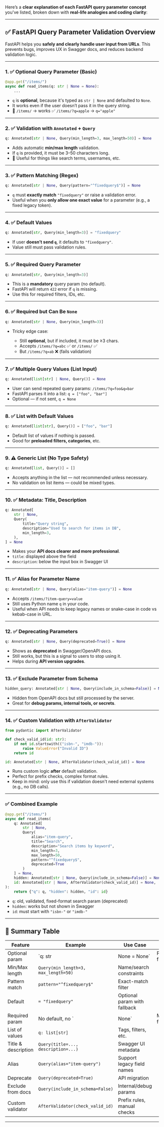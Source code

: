 Here’s a **clear explanation of each FastAPI query parameter concept** you've listed, broken down with **real-life analogies and coding clarity**:

---

## ✅ **FastAPI Query Parameter Validation Overview**

FastAPI helps you **safely and clearly handle user input from URLs**. This prevents bugs, improves UX in Swagger docs, and reduces backend validation logic.

---

### 1. ✅ **Optional Query Parameter (Basic)**

```python
@app.get("/items/")
async def read_items(q: str | None = None):
    ...
```

* `q` is **optional**, because it's typed as `str | None` and defaulted to `None`.
* It works even if the user doesn’t pass it in the query string.
* 🚫 `/items/` → works
  ✅ `/items/?q=apple` → `q="apple"`

---

### 2. ✅ **Validation with `Annotated` + `Query`**

```python
q: Annotated[str | None, Query(min_length=3, max_length=50)] = None
```

* Adds automatic **min/max length** validation.
* If `q` is provided, it must be 3–50 characters long.
* 📘 Useful for things like search terms, usernames, etc.

---

### 3. ✅ **Pattern Matching (Regex)**

```python
q: Annotated[str | None, Query(pattern="^fixedquery$")] = None
```

* `q` must **exactly match** `"fixedquery"` or raise a validation error.
* Useful when you **only allow one exact value** for a parameter (e.g., a fixed legacy token).

---

### 4. ✅ **Default Values**

```python
q: Annotated[str, Query(min_length=3)] = "fixedquery"
```

* If user **doesn’t send `q`**, it defaults to `"fixedquery"`.
* Value still must pass validation rules.

---

### 5. ✅ **Required Query Parameter**

```python
q: Annotated[str, Query(min_length=3)]
```

* This is a **mandatory** query param (no default).
* FastAPI will return `422` error if `q` is missing.
* Use this for required filters, IDs, etc.

---

### 6. ✅ **Required but Can Be `None`**

```python
q: Annotated[str | None, Query(min_length=3)]
```

* Tricky edge case:

  * Still **optional**, but if included, it must be ≥3 chars.
  * Accepts `/items/?q=abc` ✅ or `/items/` ✅
  * But `/items/?q=ab` ❌ (fails validation)

---

### 7. ✅ **Multiple Query Values (List Input)**

```python
q: Annotated[list[str] | None, Query()] = None
```

* User can send repeated query params: `/items/?q=foo&q=bar`
* FastAPI parses it into a list: `q = ["foo", "bar"]`
* Optional — if not sent, `q = None`

---

### 8. ✅ **List with Default Values**

```python
q: Annotated[list[str], Query()] = ["foo", "bar"]
```

* Default list of values if nothing is passed.
* Good for **preloaded filters, categories**, etc.

---

### 9. ⚠️ **Generic List (No Type Safety)**

```python
q: Annotated[list, Query()] = []
```

* Accepts anything in the list — not recommended unless necessary.
* No validation on list items — could be mixed types.

---

### 10. ✅ **Metadata: Title, Description**

```python
q: Annotated[
    str | None,
    Query(
        title="Query string",
        description="Used to search for items in DB",
        min_length=3,
    ),
] = None
```

* Makes your **API docs clearer and more professional**.
* `title`: displayed above the field
* `description`: below the input box in Swagger UI

---

### 11. ✅ **Alias for Parameter Name**

```python
q: Annotated[str | None, Query(alias="item-query")] = None
```

* Accepts `/items/?item-query=value`
* Still uses Python name `q` in your code.
* Useful when API needs to keep legacy names or snake-case in code vs kebab-case in URL.

---

### 12. ✅ **Deprecating Parameters**

```python
q: Annotated[str | None, Query(deprecated=True)] = None
```

* Shows as **deprecated** in Swagger/OpenAPI docs.
* Still works, but this is a signal to users to stop using it.
* Helps during **API version upgrades**.

---

### 13. ✅ **Exclude Parameter from Schema**

```python
hidden_query: Annotated[str | None, Query(include_in_schema=False)] = None
```

* Hidden from OpenAPI docs but still processed by the server.
* Great for **debug params, internal tools, or secrets**.

---

### 14. ✅ **Custom Validation with `AfterValidator`**

```python
from pydantic import AfterValidator

def check_valid_id(id: str):
    if not id.startswith(("isbn-", "imdb-")):
        raise ValueError("Invalid ID")
    return id

id: Annotated[str | None, AfterValidator(check_valid_id)] = None
```

* Runs custom logic **after** default validation.
* Perfect for prefix checks, complex format rules.
* Keep in mind: only use this if validation doesn't need external systems (e.g., no DB calls).

---

### ✅ Combined Example

```python
@app.get("/items/")
async def read_items(
    q: Annotated[
        str | None,
        Query(
            alias="item-query",
            title="Search",
            description="Search items by keyword",
            min_length=3,
            max_length=50,
            pattern="^fixedquery$",
            deprecated=True
        )
    ] = None,
    hidden: Annotated[str | None, Query(include_in_schema=False)] = None,
    id: Annotated[str | None, AfterValidator(check_valid_id)] = None,
):
    return {"q": q, "hidden": hidden, "id": id}
```

* `q`: old, validated, fixed-format search param (deprecated)
* `hidden`: works but not shown in Swagger
* `id`: must start with `"isbn-"` or `"imdb-"`

---

## 🔁 Summary Table

| Feature             | Example                              | Use Case                     |                   |
| ------------------- | ------------------------------------ | ---------------------------- | ----------------- |
| Optional param      | \`q: str                             | None = None\`                | Free-form filters |
| Min/Max length      | `Query(min_length=3, max_length=50)` | Name/search constraints      |                   |
| Pattern match       | `pattern="^fixedquery$"`             | Exact-match filter           |                   |
| Default             | `= "fixedquery"`                     | Optional param with fallback |                   |
| Required param      | No default, no \`                    | None\`                       | Mandatory filters |
| List of values      | `q: list[str]`                       | Tags, filters, etc.          |                   |
| Title & description | `Query(title=..., description=...)`  | Swagger UI metadata          |                   |
| Alias               | `Query(alias="item-query")`          | Support legacy field names   |                   |
| Deprecate           | `Query(deprecated=True)`             | API migration                |                   |
| Exclude from docs   | `Query(include_in_schema=False)`     | Internal/debug params        |                   |
| Custom validator    | `AfterValidator(check_valid_id)`     | Prefix rules, manual checks  |                   |

---

